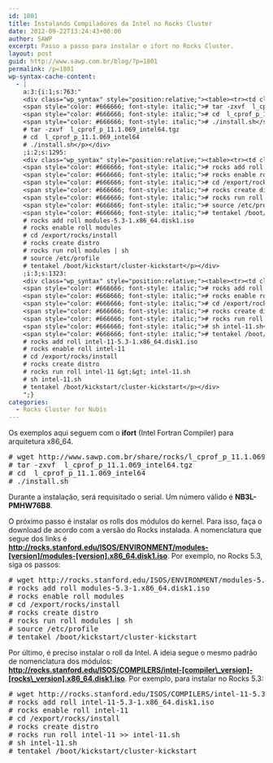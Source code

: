 ```yaml
---
id: 1801
title: Instalando Compiladores da Intel no Rocks Cluster
date: 2012-09-22T13:24:43+00:00
author: SAWP
excerpt: Passo a passo para instalar o ifort no Rocks Cluster.
layout: post
guid: http://www.sawp.com.br/blog/?p=1801
permalink: /p=1801
wp-syntax-cache-content:
  - |
    a:3:{i:1;s:763:"
    <div class="wp_syntax" style="position:relative;"><table><tr><td class="code"><pre class="bash" style="font-family:monospace;"><span style="color: #666666; font-style: italic;"># wget http://www.sawp.com.br/share/rocks/l_cprof_p_11.1.069_intel64.tgz</span>
    <span style="color: #666666; font-style: italic;"># tar -zxvf  l_cprof_p_11.1.069_intel64.tgz</span>
    <span style="color: #666666; font-style: italic;"># cd  l_cprof_p_11.1.069_intel64</span>
    <span style="color: #666666; font-style: italic;"># ./install.sh</span></pre></td></tr></table><p class="theCode" style="display:none;"># wget http://www.sawp.com.br/share/rocks/l_cprof_p_11.1.069_intel64.tgz
    # tar -zxvf  l_cprof_p_11.1.069_intel64.tgz
    # cd  l_cprof_p_11.1.069_intel64
    # ./install.sh</p></div>
    ;i:2;s:1295:
    <div class="wp_syntax" style="position:relative;"><table><tr><td class="code"><pre class="bash" style="font-family:monospace;"><span style="color: #666666; font-style: italic;"># wget http://rocks.stanford.edu/ISOS/ENVIRONMENT/modules-5.3/modules-5.3-1.x86_64.disk1.iso</span>
    <span style="color: #666666; font-style: italic;"># rocks add roll modules-5.3-1.x86_64.disk1.iso</span>
    <span style="color: #666666; font-style: italic;"># rocks enable roll modules</span>
    <span style="color: #666666; font-style: italic;"># cd /export/rocks/install</span>
    <span style="color: #666666; font-style: italic;"># rocks create distro</span>
    <span style="color: #666666; font-style: italic;"># rocks run roll modules | sh</span>
    <span style="color: #666666; font-style: italic;"># source /etc/profile</span>
    <span style="color: #666666; font-style: italic;"># tentakel /boot/kickstart/cluster-kickstart</span></pre></td></tr></table><p class="theCode" style="display:none;"># wget http://rocks.stanford.edu/ISOS/ENVIRONMENT/modules-5.3/modules-5.3-1.x86_64.disk1.iso
    # rocks add roll modules-5.3-1.x86_64.disk1.iso
    # rocks enable roll modules
    # cd /export/rocks/install
    # rocks create distro
    # rocks run roll modules | sh
    # source /etc/profile
    # tentakel /boot/kickstart/cluster-kickstart</p></div>
    ;i:3;s:1323:
    <div class="wp_syntax" style="position:relative;"><table><tr><td class="code"><pre class="bash" style="font-family:monospace;"><span style="color: #666666; font-style: italic;"># wget http://rocks.stanford.edu/ISOS/COMPILERS/intel-11-5.3/intel-11-5.3-1.x86_64.disk1.iso</span>
    <span style="color: #666666; font-style: italic;"># rocks add roll intel-11-5.3-1.x86_64.disk1.iso</span>
    <span style="color: #666666; font-style: italic;"># rocks enable roll intel-11</span>
    <span style="color: #666666; font-style: italic;"># cd /export/rocks/install</span>
    <span style="color: #666666; font-style: italic;"># rocks create distro</span>
    <span style="color: #666666; font-style: italic;"># rocks run roll intel-11 &gt;&gt; intel-11.sh</span>
    <span style="color: #666666; font-style: italic;"># sh intel-11.sh</span>
    <span style="color: #666666; font-style: italic;"># tentakel /boot/kickstart/cluster-kickstart</span></pre></td></tr></table><p class="theCode" style="display:none;"># wget http://rocks.stanford.edu/ISOS/COMPILERS/intel-11-5.3/intel-11-5.3-1.x86_64.disk1.iso
    # rocks add roll intel-11-5.3-1.x86_64.disk1.iso
    # rocks enable roll intel-11
    # cd /export/rocks/install
    # rocks create distro
    # rocks run roll intel-11 &gt;&gt; intel-11.sh
    # sh intel-11.sh
    # tentakel /boot/kickstart/cluster-kickstart</p></div>
    ";}
categories:
  - Rocks Cluster for Nubis
---
```

Os exemplos aqui seguem com o **ifort** (Intel Fortran Compiler) para arquitetura x86_64.

<pre lang="bash"># wget http://www.sawp.com.br/share/rocks/l_cprof_p_11.1.069_intel64.tgz
# tar -zxvf  l_cprof_p_11.1.069_intel64.tgz
# cd  l_cprof_p_11.1.069_intel64
# ./install.sh
</pre>

Durante a instalação, será requisitado o serial. Um número válido é **NB3L-PMHW76B8**.

O próximo passo é instalar os rolls dos módulos do kernel. Para isso, faça o download de acordo com a versão do Rocks instalada. A nomenclatura que segue dos links é **http://rocks.stanford.edu/ISOS/ENVIRONMENT/modules-[version]/modules-[version].x86_64.disk1.iso**. Por exemplo, no Rocks 5.3, siga os passos:

<pre lang="bash"># wget http://rocks.stanford.edu/ISOS/ENVIRONMENT/modules-5.3/modules-5.3-1.x86_64.disk1.iso
# rocks add roll modules-5.3-1.x86_64.disk1.iso
# rocks enable roll modules
# cd /export/rocks/install
# rocks create distro
# rocks run roll modules | sh
# source /etc/profile
# tentakel /boot/kickstart/cluster-kickstart
</pre>

Por último, é preciso instalar o roll da Intel. A ideia segue o mesmo padrão de nomenclatura dos módulos: **http://rocks.stanford.edu/ISOS/COMPILERS/intel-[compiler\_version]-[rocks\_version].x86_64.disk1.iso**. Por exemplo, para instalar no Rocks 5.3:

<pre lang="bash"># wget http://rocks.stanford.edu/ISOS/COMPILERS/intel-11-5.3/intel-11-5.3-1.x86_64.disk1.iso
# rocks add roll intel-11-5.3-1.x86_64.disk1.iso
# rocks enable roll intel-11
# cd /export/rocks/install
# rocks create distro
# rocks run roll intel-11 >> intel-11.sh
# sh intel-11.sh
# tentakel /boot/kickstart/cluster-kickstart</pre>
